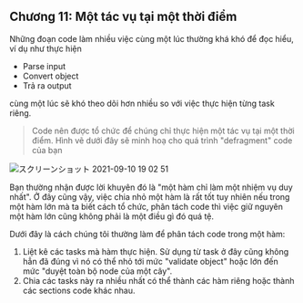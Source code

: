 ## Chương 11: Một tác vụ tại một thời điểm

Những đoạn code làm nhiều việc cùng một lúc thường khá khó để đọc hiểu, ví dụ như thực hiện
- Parse input
- Convert object
- Trả ra output

cùng một lúc sẽ khó theo dõi hơn nhiều so với việc thực hiện từng task riêng.

> Code nên được tổ chức để chúng chỉ thực hiện một tác vụ tại một thời điểm. Hình vẽ dưới đây sẽ minh hoạ cho quá trình "defragment" code của bạn

![スクリーンショット 2021-09-10 19 02 51](https://user-images.githubusercontent.com/15076665/132837206-4b7dcd37-ef50-489b-a1e3-3d652d22a22f.png)

Bạn thường nhận được lời khuyên đó là "một hàm chỉ làm một nhiệm vụ duy nhất". Ở đây cũng vậy, việc chia nhỏ một hàm là rất tốt tuy nhiên nếu trong một hàm lớn mà ta biết cách tổ chức, phân tách code thì việc giữ nguyên một hàm lớn cũng không phải là một điều gì đó quá tệ.

Dưới đây là cách chúng tôi thường làm để phân tách code trong một hàm:

1. Liệt kê các tasks mà hàm thực hiện. Sử dụng từ task ở đây cũng không hẳn đã đúng vì nó có thể nhỏ tới mức "validate object" hoặc lớn đến mức "duyệt toàn bộ node của một cây".
2. Chia các tasks này ra nhiều nhất có thể thành các hàm riêng hoặc thành các sections code khác nhau.
